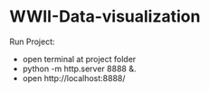 # WWII-Data-visualization

Run Project:
  - open terminal at project folder
  - python -m http.server 8888 &.
  - open http://localhost:8888/
